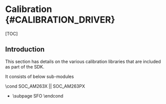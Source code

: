 # Calibration {#CALIBRATION_DRIVER}

[TOC]

## Introduction

This section has details on the various calibration libraries that are included as
part of the SDK.

It consists of below sub-modules

\cond SOC_AM263X || SOC_AM263PX
- \subpage SFO
\endcond

